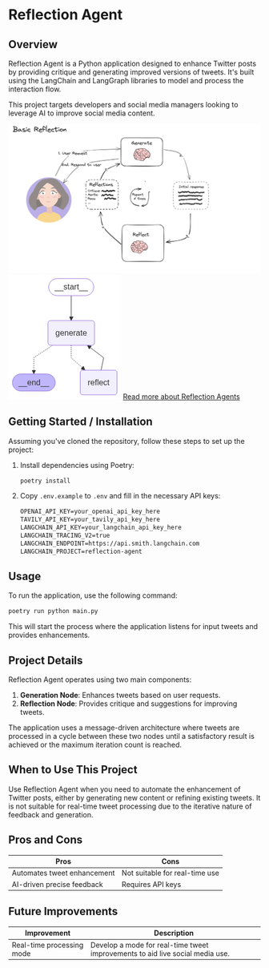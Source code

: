 # Reflection Agent

## Overview

Reflection Agent is a Python application designed to enhance Twitter posts by providing critique and generating improved versions of tweets. It's built using the LangChain and LangGraph libraries to model and process the interaction flow.

This project targets developers and social media managers looking to leverage AI to improve social media content.

![Agent Flowchart](Schema.png)
![Agent Flowchart](graph.png)
[Read more about Reflection Agents](https://blog.langchain.com/reflection-agents/)

## Getting Started / Installation

Assuming you've cloned the repository, follow these steps to set up the project:

1. Install dependencies using Poetry:
   ```bash
   poetry install
   ```
2. Copy `.env.example` to `.env` and fill in the necessary API keys:
   ```plaintext
   OPENAI_API_KEY=your_openai_api_key_here
   TAVILY_API_KEY=your_tavily_api_key_here
   LANGCHAIN_API_KEY=your_langchain_api_key_here
   LANGCHAIN_TRACING_V2=true
   LANGCHAIN_ENDPOINT=https://api.smith.langchain.com
   LANGCHAIN_PROJECT=reflection-agent
   ```

## Usage

To run the application, use the following command:

```bash
poetry run python main.py
```

This will start the process where the application listens for input tweets and provides enhancements.

## Project Details

Reflection Agent operates using two main components:

1. **Generation Node**: Enhances tweets based on user requests.
2. **Reflection Node**: Provides critique and suggestions for improving tweets.

The application uses a message-driven architecture where tweets are processed in a cycle between these two nodes until a satisfactory result is achieved or the maximum iteration count is reached.

## When to Use This Project

Use Reflection Agent when you need to automate the enhancement of Twitter posts, either by generating new content or refining existing tweets. It is not suitable for real-time tweet processing due to the iterative nature of feedback and generation.

## Pros and Cons

| Pros                        | Cons                           |
| --------------------------- | ------------------------------ |
| Automates tweet enhancement | Not suitable for real-time use |
| AI-driven precise feedback  | Requires API keys              |

## Future Improvements

| Improvement               | Description                                                                   |
| ------------------------- | ----------------------------------------------------------------------------- |
| Real-time processing mode | Develop a mode for real-time tweet improvements to aid live social media use. |

<!-- Last updated: 0c2c271cef34bbf68b2208e83d89cec4fbdc9213 -->
